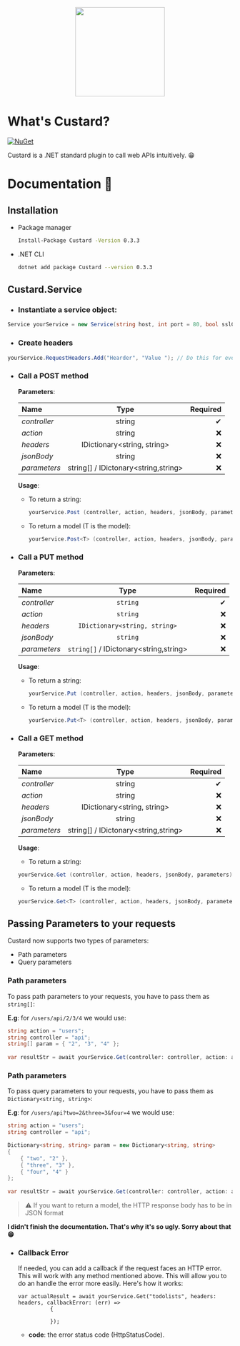 <p align="center" class="container" >
  <img width="200px" src="https://user-images.githubusercontent.com/37577669/85275198-47b3ca00-b480-11ea-8273-d990295416a7.png" />
  
</p>

# What's Custard? 
[![NuGet](https://img.shields.io/nuget/v/Custard.svg?style=flat)](https://www.nuget.org/packages/Custard/)

Custard is a .NET standard plugin to call web APIs intuitively. 😁



# Documentation 📄
## Installation
- Package manager
  ```Bash
  Install-Package Custard -Version 0.3.3
  ```
- .NET CLI
  ```Bash
  dotnet add package Custard --version 0.3.3
  ```
## Custard.Service
- ### Instantiate a service object:

```C#
Service yourService = new Service(string host, int port = 80, bool sslCertificate = false); 
```
- ### Create headers
```C#
yourService.RequestHeaders.Add("Hearder", "Value "); // Do this for every headers
```

- ### Call a POST method

  **Parameters**:

  | Name      | Type     | Required     |
  | :------------- | :----------: | -----------: |
  |  *controller* | string   | ✔    |
  |  *action* | string   |  ❌   |
  |  *headers* | IDictionary<string, string>   |  ❌  |
  |  *jsonBody* | string   |   ❌  |
  |  *parameters* | string[] / IDictonary<string,string>   |   ❌  |


  **Usage**:
  - To return a string:
    ```C#
    yourService.Post (controller, action, headers, jsonBody, parameters);
    ```
  - To return a model (T is the model):
    ```C#
    yourService.Post<T> (controller, action, headers, jsonBody, parameters);
    ```
- ### Call a PUT method

  **Parameters**:

  | Name      | Type     | Required     |
  | :------------- | :----------: | -----------: |
  |  *controller* | `string`   | ✔    |
  |  *action* | `string`   |  ❌   |
  |  *headers* | `IDictionary<string, string>`   |  ❌  |
  |  *jsonBody* | `string`   |   ❌  |
  |  *parameters* | `string[]` / IDictonary<string,string>   |   ❌  |


  **Usage**:
  - To return a string:
    ```C#
    yourService.Put (controller, action, headers, jsonBody, parameters);
    ```
  - To return a model (T is the model):
    ```C#
    yourService.Put<T> (controller, action, headers, jsonBody, parameters);
    ```

- ### Call a GET method

  **Parameters**:

  | Name      | Type     | Required     |
  | :------------- | :----------: | -----------: |
  |  *controller* | string   | ✔    |
  |  *action* | string   |  ❌   |
  |  *headers* | IDictionary<string, string>   |  ❌  |
  |  *jsonBody* | string   |   ❌  |
  |  *parameters* | string[] / IDictonary<string,string>   |   ❌  |


  **Usage**:
  - To return a string:
  ```C#
  yourService.Get (controller, action, headers, jsonBody, parameters);
  ```
  - To return a model (T is the model):
  ```C#
  yourService.Get<T> (controller, action, headers, jsonBody, parameters);
  ```

## Passing Parameters to your requests
Custard now supports two types of parameters:
- Path parameters
- Query parameters

### Path parameters
To pass path parameters to your requests, you have to pass them as `string[]`:

**E.g**: for `/users/api/2/3/4` we would use:
``` C#
string action = "users";
string controller = "api";
string[] param = { "2", "3", "4" };
           
var resultStr = await yourService.Get(controller: controller, action: action, parameters: param);
```
### Path parameters
To pass query parameters to your requests, you have to pass them as `Dictionary<string, string>`:

**E.g**: for `/users/api?two=2&three=3&four=4` we would use:
``` C#
string action = "users";
string controller = "api";

Dictionary<string, string> param = new Dictionary<string, string>
{
    { "two", "2" },
    { "three", "3" },
    { "four", "4" }
};
           
var resultStr = await yourService.Get(controller: controller, action: action, parameters: param);
```

> ⚠ If you want to return a model, the HTTP response body has to be in JSON format


  **I didn't finish the documentation. That's why it's so ugly. Sorry about that 😁**

- ### Callback Error
  If needed, you can add a callback if the request faces an HTTP error. This will work with any method mentioned above. This will allow you to do an handle the error       more easily.
  Here's how it works:
  ``` Csharp
  var actualResult = await yourService.Get("todolists", headers: headers, callbackError: (err) => 
            {
                
            });
  ```
  - **code**: the error status code (HttpStatusCode).

